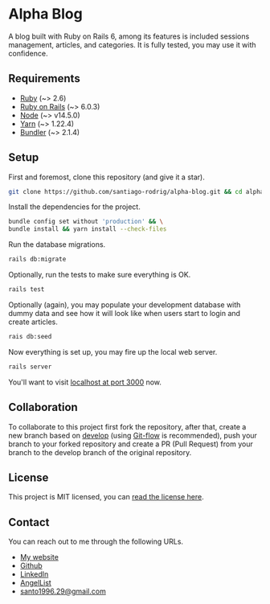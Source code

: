 # Alpha Blog


A blog built with Ruby on Rails 6, among its features is included
sessions management, articles, and categories. It is fully tested, you may
use it with confidence.

## Requirements

- [Ruby](https://www.ruby-lang.org/en/) (~> 2.6)
- [Ruby on Rails](https://rubyonrails.org/) (~> 6.0.3)
- [Node](https://nodejs.org/en/) (~> v14.5.0)
- [Yarn](https://yarnpkg.com/getting-started/install) (~> 1.22.4)
- [Bundler](https://github.com/rubygems/rubygems/tree/master/bundler) (~> 2.1.4)

## Setup

First and foremost, clone this repository (and give it a star).

```sh
git clone https://github.com/santiago-rodrig/alpha-blog.git && cd alpha-blog
```

Install the dependencies for the project.

```sh
bundle config set without 'production' && \
bundle install && yarn install --check-files
```

Run the database migrations.

```sh
rails db:migrate
```

Optionally, run the tests to make sure everything is OK.

```sh
rails test
```

Optionally (again), you may populate your development database with
dummy data and see how it will look like when users start to login and
create articles.

```sh
rais db:seed
```

Now everything is set up, you may fire up the local web server.

```sh
rails server
```

You'll want to visit [localhost at port 3000](http://localhost:3000) now.

## Collaboration

To collaborate to this project first fork the repository, after that, create a new branch based
on [develop](https://github.com/santiago-rodrig/alpha-blog/tree/develop)
(using [Git-flow](https://nvie.com/posts/a-successful-git-branching-model/)
is recommended), push your branch to your forked repository and create a PR (Pull Request)
from your branch to the develop branch of the original repository.

## License

This project is MIT licensed, you can [read the license here](./LICENSE).

## Contact

You can reach out to me through the following URLs.

- [My website](https://santiagorodriguez.dev)
- [Github](https://github.com/santiago-rodrig)
- [LinkedIn](https://www.linkedin.com/in/santiago-andres-rodriguez-marquez/)
- [AngelList](https://angel.co/u/santiago-andres-rodriguez-marquez)
- [santo1996.29@gmail.com](mailto:santo1996.29@gmail.com)
